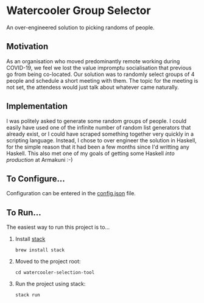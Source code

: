 # Watercooler Group Selector

An over-engineered solution to picking randoms of people.

## Motivation

As an organisation who moved predominantly remote working during COVID-19,
we feel we lost the value impromptu socialisation that previous go from being co-located.
Our solution was to randomly select groups of 4 people and schedule a short meeting with them.
The topic for the meeting is not set, the attendess would just talk about whatever came naturally.
 
## Implementation 

I was politely asked to generate some random groups of people.
I could easily have used one of the infinite number of random list generators that already exist,
or I could have scraped something together very quickly in a scripting language.
Instead, I chose to over engineer the solution in Haskell,
for the simple reason that it had been a few months since I'd writting any Haskell.
This also met one of my goals of getting some Haskell _into production_ at Armakuni :-)

## To Configure...

Configuration can be entered in the [config.json](./config.json) file.

## To Run...

The easiest way to run this project is to...
 
1. Install [stack](https://docs.haskellstack.org/en/stable/README/)

   `brew install stack`

2.  Moved to the project root:

    `cd watercooler-selection-tool`
    
3. Run the project using stack:

    `stack run` 